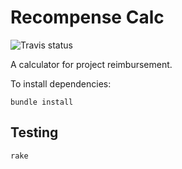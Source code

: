 # Recompense Calc
![Travis status](https://travis-ci.org/deep-spaced/recompense-calc.svg?branch=master)

A calculator for project reimbursement.

To install dependencies:

```
bundle install
```

## Testing

```
rake
```

